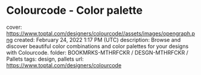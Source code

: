 # Colourcode - Color palette

cover: https://www.toptal.com/designers/colourcode//assets/images/opengraph.png
created: February 24, 2022 1:17 PM (UTC)
description: Browse and discover beautiful color combinations and color palettes for your designs with Colourcode.
folder: BOOKMRKS-MTHRFCKR / DESGN-MTHRFCKR / Pallets
tags: design, pallets
url: https://www.toptal.com/designers/colourcode